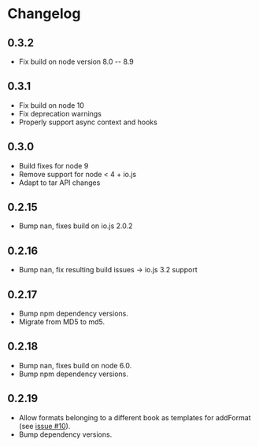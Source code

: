 # Changelog

## 0.3.2

 * Fix build on node version 8.0 -- 8.9

## 0.3.1

 * Fix build on node 10
 * Fix deprecation warnings
 * Properly support async context and hooks

## 0.3.0

 * Build fixes for node 9
 * Remove support for node < 4 + io.js
 * Adapt to tar API changes

## 0.2.15

 * Bump nan, fixes build on io.js 2.0.2

## 0.2.16

 * Bump nan, fix resulting build issues -> io.js 3.2 support

## 0.2.17

 * Bump npm dependency versions.
 * Migrate from MD5 to md5.

## 0.2.18

 * Bump nan, fixes build on node 6.0.
 * Bump npm dependency versions.

## 0.2.19

 * Allow formats belonging to a different book as templates for addFormat (see
    [issue #10](https://github.com/DirtyHairy/node-libxl/issues/10)).
 * Bump dependency versions.
